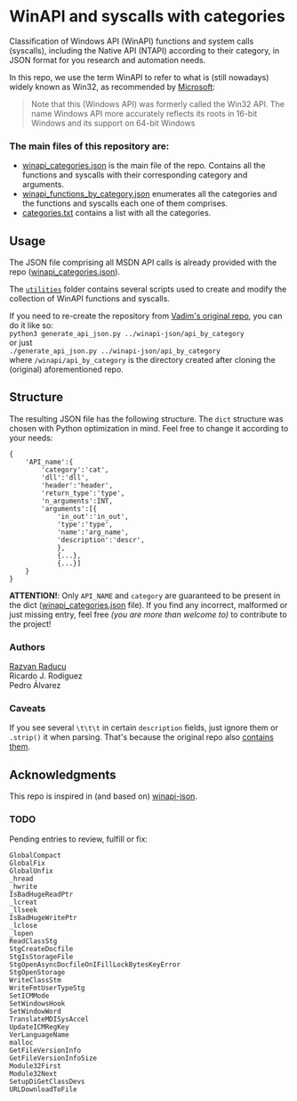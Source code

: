 # WinAPI and syscalls with categories
Classification of Windows API (WinAPI) functions and system calls (syscalls), including the Native API (NTAPI) according to their category, in JSON format for you research and automation needs. 

In this repo, we use the term WinAPI to refer to what is (still nowadays) widely known as Win32, as recommended by [Microsoft](https://learn.microsoft.com/en-us/windows/win32/apiindex/windows-api-list):
> Note that this (Windows API) was formerly called the Win32 API. The name Windows API more accurately reflects its roots in 16-bit Windows and its support on 64-bit Windows

### The main files of this repository are:
- [winapi_categories.json](./winapi_categories.json) is the main file of the repo. Contains all the functions and syscalls with their corresponding category and arguments.
- [winapi_functions_by_category.json](./winapi_functions_by_category.json) enumerates all the categories and the functions and syscalls each one of them comprises.
- [categories.txt](./categories.txt) contains a list with all the categories.

## Usage
The JSON file comprising all MSDN API calls is already provided with the repo ([winapi_categories.json](./winapi_categories.json)).

The [`utilities`](./utilities) folder contains several scripts used to create and modify the collection of WinAPI functions and syscalls. 

If you need to re-create the repository from [Vadim's original repo](https://github.com/vadimkotov/winapi-json), you can do it like so:  
`python3 generate_api_json.py ../winapi-json/api_by_category`  
or just  
`./generate_api_json.py ../winapi-json/api_by_category`  
where `/winapi/api_by_category` is the directory created after cloning the (original) aforementioned repo.

## Structure
The resulting JSON file has the following structure. The `dict` structure was chosen with Python optimization in mind. Feel free to change it according to your needs:
```
{
	'API_name':{
		'category':'cat',
		'dll':'dll',
		'header':'header',
		'return_type':'type',
		'n_arguments':INT,
		'arguments':[{
			'in_out':'in_out',
			'type':'type',
			'name':'arg_name',
			'description':'descr',
			},
			{...},
			{...}]
	}
}
```

**ATTENTION!**: Only `API_NAME` and `category` are guaranteed to be present in the dict ([winapi_categories.json](./winapi_categories.json) file). If you find any incorrect, malformed or just missing entry, feel free *(you are more than welcome to)* to contribute to the project!

### Authors
[Razvan Raducu](https://github.com/RazviOverflow)  
Ricardo J. Rodíguez  
Pedro Álvarez  

### Caveats
If you see several `\t\t\t` in certain `description` fields, just ignore them or `.strip()` it when parsing. That's because the original repo also [contains them](https://github.com/vadimkotov/winapi-json/blob/master/api_by_category/dynamic_data_exchange_management.json#L26).

## Acknowledgments
This repo is inspired in (and based on) [winapi-json](https://github.com/vadimkotov/winapi-json).

### TODO
Pending entries to review, fulfill or fix:
```
GlobalCompact
GlobalFix
GlobalUnfix
_hread
_hwrite
IsBadHugeReadPtr
_lcreat
_llseek
IsBadHugeWritePtr
_lclose
_lopen
ReadClassStg
StgCreateDocfile
StgIsStorageFile
StgOpenAsyncDocfileOnIFillLockBytesKeyError
StgOpenStorage
WriteClassStm
WriteFmtUserTypeStg
SetICMMode
SetWindowsHook
SetWindowWord
TranslateMDISysAccel
UpdateICMRegKey
VerLanguageName
malloc
GetFileVersionInfo
GetFileVersionInfoSize
Module32First
Module32Next
SetupDiGetClassDevs
URLDownloadToFile
```
